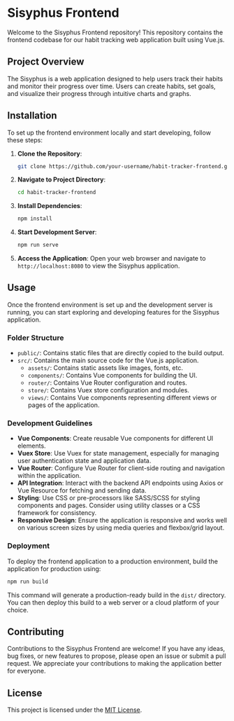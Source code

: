 # Sisyphus Frontend

Welcome to the Sisyphus Frontend repository! This repository contains the frontend codebase for our habit tracking web application built using Vue.js.

## Project Overview

The Sisyphus is a web application designed to help users track their habits and monitor their progress over time. Users can create habits, set goals, and visualize their progress through intuitive charts and graphs.

## Installation

To set up the frontend environment locally and start developing, follow these steps:

1. **Clone the Repository**: 
   ```bash
   git clone https://github.com/your-username/habit-tracker-frontend.git
   ```

2. **Navigate to Project Directory**:
   ```bash
   cd habit-tracker-frontend
   ```

3. **Install Dependencies**:
   ```bash
   npm install
   ```

4. **Start Development Server**:
   ```bash
   npm run serve
   ```

5. **Access the Application**:
   Open your web browser and navigate to `http://localhost:8080` to view the Sisyphus application.

## Usage

Once the frontend environment is set up and the development server is running, you can start exploring and developing features for the Sisyphus application.

### Folder Structure

- `public/`: Contains static files that are directly copied to the build output.
- `src/`: Contains the main source code for the Vue.js application.
  - `assets/`: Contains static assets like images, fonts, etc.
  - `components/`: Contains Vue components for building the UI.
  - `router/`: Contains Vue Router configuration and routes.
  - `store/`: Contains Vuex store configuration and modules.
  - `views/`: Contains Vue components representing different views or pages of the application.

### Development Guidelines

- **Vue Components**: Create reusable Vue components for different UI elements.
- **Vuex Store**: Use Vuex for state management, especially for managing user authentication state and application data.
- **Vue Router**: Configure Vue Router for client-side routing and navigation within the application.
- **API Integration**: Interact with the backend API endpoints using Axios or Vue Resource for fetching and sending data.
- **Styling**: Use CSS or pre-processors like SASS/SCSS for styling components and pages. Consider using utility classes or a CSS framework for consistency.
- **Responsive Design**: Ensure the application is responsive and works well on various screen sizes by using media queries and flexbox/grid layout.

### Deployment

To deploy the frontend application to a production environment, build the application for production using:
```bash
npm run build
```
This command will generate a production-ready build in the `dist/` directory. You can then deploy this build to a web server or a cloud platform of your choice.

## Contributing

Contributions to the Sisyphus Frontend are welcome! If you have any ideas, bug fixes, or new features to propose, please open an issue or submit a pull request. We appreciate your contributions to making the application better for everyone.

## License

This project is licensed under the [MIT License](LICENSE).